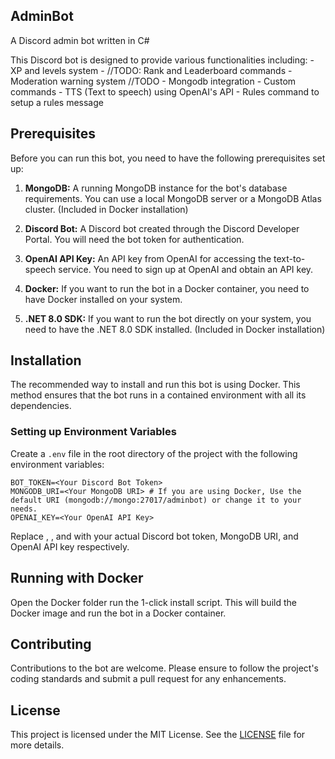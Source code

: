 ## AdminBot
A Discord admin bot written in C#

This Discord bot is designed to provide various functionalities including:
	- XP and levels system 
		- //TODO: Rank and Leaderboard commands
	- Moderation warning system //TODO
	- Mongodb integration
	- Custom commands
		- TTS (Text to speech) using OpenAI's API
		- Rules command to setup a rules message

## Prerequisites

Before you can run this bot, you need to have the following prerequisites set up:

1. **MongoDB:** A running MongoDB instance for the bot's database requirements. You can use a local MongoDB server or a MongoDB Atlas cluster. (Included in Docker installation)

2. **Discord Bot:** A Discord bot created through the Discord Developer Portal. You will need the bot token for authentication.

3. **OpenAI API Key:** An API key from OpenAI for accessing the text-to-speech service. You need to sign up at OpenAI and obtain an API key.
 
4. **Docker:** If you want to run the bot in a Docker container, you need to have Docker installed on your system.

5. **.NET 8.0 SDK:** If you want to run the bot directly on your system, you need to have the .NET 8.0 SDK installed. (Included in Docker installation)

## Installation

The recommended way to install and run this bot is using Docker. This method ensures that the bot runs in a contained environment with all its dependencies.

### Setting up Environment Variables

Create a `.env` file in the root directory of the project with the following environment variables:

```env
BOT_TOKEN=<Your Discord Bot Token>
MONGODB_URI=<Your MongoDB URI> # If you are using Docker, Use the default URI (mongodb://mongo:27017/adminbot) or change it to your needs.
OPENAI_KEY=<Your OpenAI API Key>
```

Replace <Your Discord Bot Token>, <Your MongoDB URI>, and <Your OpenAI API Key> with your actual Discord bot token, MongoDB URI, and OpenAI API key respectively.

## Running with Docker
Open the Docker folder run the 1-click install script. This will build the Docker image and run the bot in a Docker container.

## Contributing
Contributions to the bot are welcome. Please ensure to follow the project's coding standards and submit a pull request for any enhancements.

## License
This project is licensed under the MIT License. See the [LICENSE](LICENSE) file for more details.